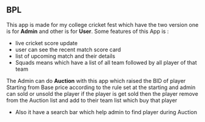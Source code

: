 ## BPL
This app is made for my college cricket fest which have the two version one is for **Admin** and other is for **User**.
Some features of this App is : 
* live cricket score update
* user can see the recent match score card
* list of upcoming match and their details
* Squads means which have a list of all team followed by all player of that team

The Admin can do **Auction** with this app which raised the BID of player Starting from Base price according to the rule set at the 
starting and admin can sold or unsold the player if the player is get sold then the player remove from the Auction list and add to their team list which buy that player

* Also it have a search bar which help admin to find player during Auction
